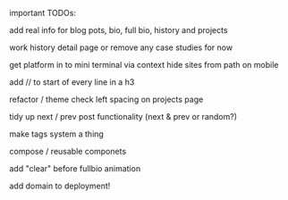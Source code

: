 important TODOs:

add real info for blog pots, bio, full bio, history and projects

work history detail page or remove any case studies for now

get platform in to mini terminal via context
hide sites from path on mobile

add // to start of every line in a h3

refactor / theme
check left spacing on projects page

tidy up next / prev post functionality (next & prev or random?)

make tags system a thing

compose / reusable componets

add "clear" before fullbio animation

add domain to deployment!
